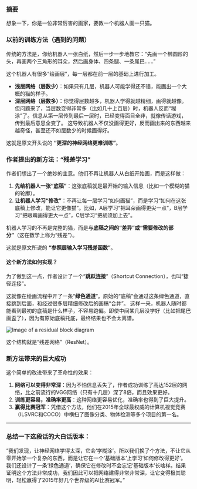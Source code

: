 ### 摘要

想象一下，你是一位非常厉害的画家，要教一个机器人画一只猫。

### 以前的训练方法（遇到的问题）

传统的方法是，你给机器人一张白纸，然后一步一步地教它：“先画一个椭圆形的头，再画两个三角形的耳朵，然后画身体、四条腿、一条尾巴……”

这个机器人有很多“绘画层”，每一层都在前一层的基础上进行加工。

*   **浅层网络（层数少）**：如果只有几层，机器人可能学得还不错，能画出一个大概的猫的样子。
*   **深层网络（层数多）**：你觉得层数越多，机器人学得就越精细，画得就越像。但问题来了，当层数变得非常多（比如几十上百层）时，机器人反而“糊涂”了。信息从第一层传到最后一层时，已经变得面目全非，就像传话游戏，传到最后意思全变了。 这导致机器人不仅没画得更好，反而画出来的东西越来越奇怪，甚至还不如层数少的时候画得好。

这就是原文开头说的 **“更深的神经网络更难训练”**。

### 作者提出的新方法：“残差学习”

作者们想出了一个绝妙的主意。他们不再让机器人从白纸开始画，而是这样做：

1.  **先给机器人一张“底稿”**：这张底稿就是最开始的输入信息（比如一个模糊的猫的轮廓）。
2.  **让机器人学习“修改”**：不再让每一层学习“如何画猫”，而是学习“如何在这张底稿上修改，能让它更像猫”。比如，A层学习“把耳朵画得更尖一点”，B层学习“把眼睛画得更大一点”，C层学习“把胡须加上去”。

机器人学习的不再是完整的猫，而是**与底稿之间的“差异”或“需要修改的部分”**（这在数学上称为“残差”）。

这就是原文所说的 **“参照层输入学习残差函数”**。

#### 这个新方法如何实现？

为了做到这一点，作者设计了一个“**跳跃连接**”（Shortcut Connection），也叫“捷径连接”。

这就像在绘画流程中开了一条“**绿色通道**”。原始的“底稿”会通过这条绿色通道，直接跳到后面，和经过很多层精细修改后的画稿“合并”。 这样一来，机器人随时都能看到最初的底稿是什么样子，不容易跑偏。即使中间某几层没学好（比如把尾巴画歪了），因为有原始底稿托底，最终结果也不会太离谱。

![Image of a residual block diagram](https://www.gstatic.com/images/branding/googlelogo/googlelogo_clr_74x24px.svg)

这个结构就是“残差网络”（ResNet）。

### 新方法带来的巨大成功

这个简单的改进带来了革命性的效果：

1.  **网络可以变得非常深**：因为不怕信息丢失了，作者成功训练了高达152层的网络，比之前流行的VGG网络（只有十几层）深了8倍，而且效果更好。
2.  **训练更容易，准确率更高**：这种网络更容易优化，准确率也得到了巨大提升。
3.  **赢得比赛冠军**：凭借这个方法，他们在2015年全球最权威的计算机视觉竞赛（ILSVRC和COCO）中横扫了图像分类、物体检测等多个项目的第一名。

---

### 总结一下这段话的大白话版本：

“我们发现，让神经网络学得太深，它会‘学糊涂’。所以我们换了个方法，不让它从零开始学一个复杂的东西，而是让它在一个‘基础版本’上学习‘如何修改得更好’。我们还设计了一条‘绿色通道’，确保它在修改时不会忘记‘基础版本’长啥样。结果证明这个方法非常成功，我们因此可以把网络建得非常非常深，让它变得极其聪明，轻松赢得了2015年好几个世界级的AI比赛冠军。”